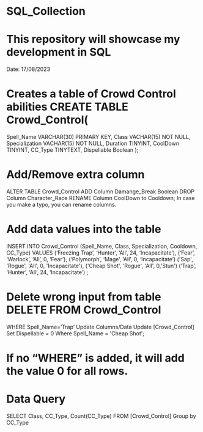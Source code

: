 # SQL_Collection
# This repository will showcase my development in SQL
Date: 17/08/2023

# Creates a table of Crowd Control abilities	CREATE TABLE Crowd_Control(
Spell_Name VARCHAR(30) PRIMARY KEY,
Class VACHAR(15) NOT NULL,
Specialization VACHAR(15) NOT NULL,
Duration TINYINT,
CoolDown TINYINT,
CC_Type TINYTEXT,
Dispellable Boolean
);
	
# Add/Remove extra column
ALTER TABLE Crowd_Control
ADD Column Damange_Break Boolean
DROP Column Character_Race
RENAME Column CoolDown to Cooldown;
	In case you make a typo, you can rename columns.

# Add data values into the table	
INSERT INTO Crowd_Control (Spell_Name, Class, Specialization, Cooldown, CC_Type)
VALUES
(‘Freezing Trap’, ‘Hunter’, ‘All’, 24, ‘Incapacitate’),
(‘Fear’, ‘Warlock’, ‘All’, 0, ‘Fear’),
(‘Polymorph’, ‘Mage’, ‘All’, 0, ‘Incapacitate’)
('Sap', 'Rogue', 'All', 0, 'Incapacitate'),
('Cheap Shot', 'Rogue', 'All', 0,'Stun')
(‘Trap’, ‘Hunter’, ‘All’, 24, ‘Incapacitate’)
;

# Delete wrong input from table	DELETE FROM Crowd_Control
WHERE Spell_Name=’Trap’	
Update Columns/Data	Update [Crowd_Control]
Set Dispellable = 0
Where Spell_Name = 'Cheap Shot';
# If no “WHERE” is added, it will add the value 0 for all rows.

# Data Query
SELECT Class, CC_Type, Count(CC_Type) FROM [Crowd_Control]
Group by CC_Type	

